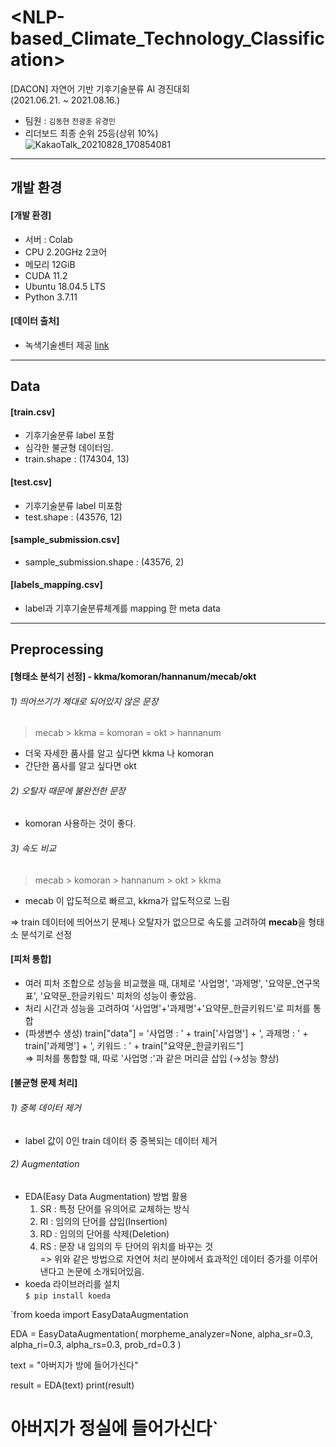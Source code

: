 # <NLP-based_Climate_Technology_Classification>
[DACON] 자연어 기반 기후기술분류 AI 경진대회  
(2021.06.21. ~ 2021.08.16.)
- 팀원 : `김동현` `전광훈` `유경민`
- 리더보드 최종 순위 25등(상위 10%)  
  ![KakaoTalk_20210828_170854081](https://user-images.githubusercontent.com/80561963/131211272-72512112-fb39-44af-9fae-1d408500c5b5.jpg)
---

## 개발 환경
#### [개발 환경]
- 서버 : Colab
- CPU 2.20GHz 2코어
- 메모리 12GiB
- CUDA 11.2
- Ubuntu 18.04.5 LTS
- Python 3.7.11

#### [데이터 출처]
- 녹색기술센터 제공 [link](https://dacon.io/competitions/official/235744/data)
---

## Data
#### [train.csv]
- 기후기술분류 label 포함
- 심각한 불균형 데이터임.
- train.shape : (174304, 13)

#### [test.csv]
- 기후기술분류 label 미포함
- test.shape : (43576, 12)

#### [sample_submission.csv]
- sample_submission.shape : (43576, 2)

#### [labels_mapping.csv]
- label과 기후기술분류체계를 mapping 한 meta data
---

## Preprocessing
#### [형태소 분석기 선정] - kkma/komoran/hannanum/mecab/okt  
###### 1) 띄어쓰기가 제대로 되어있지 않은 문장  
  > mecab > kkma = komoran = okt > hannanum  
- 더욱 자세한 품사를 알고 싶다면 kkma 나 komoran
- 간단한 품사를 알고 싶다면 okt

###### 2) 오탈자 때문에 불완전한 문장  
- komoran 사용하는 것이 좋다.

###### 3) 속도 비교  
  > mecab > komoran > hannanum > okt > kkma
- mecab 이 압도적으로 빠르고, kkma가 압도적으로 느림

=> train 데이터에 띄어쓰기 문제나 오탈자가 없으므로 속도를 고려하여 **mecab**을 형태소 분석기로 선정

#### [피처 통합]
- 여러 피처 조합으로 성능을 비교했을 때, 대체로 '사업명', '과제명', '요약문_연구목표', '요약문_한글키워드' 피처의 성능이 좋았음.
- 처리 시간과 성능을 고려하여 '사업명'+'과제명'+'요약문_한글키워드'로 피처를 통합
- (파생변수 생성) train["data"] = '사업명 : ' + train['사업명'] + ', 과제명 : ' + train['과제명'] + ', 키워드 : ' + train["요약문_한글키워드"]  
  => 피처를 통합할 때, 따로 '사업명 :'과 같은 머리글 삽입 (→성능 향상)

#### [불균형 문제 처리]
###### 1) 중복 데이터 제거
- label 값이 0인 train 데이터 중 중복되는 데이터 제거
###### 2) Augmentation
- EDA(Easy Data Augmentation) 방법 활용  
  1) SR : 특정 단어를 유의어로 교체하는 방식  
  2) RI : 임의의 단어를 삽입(Insertion)  
  3) RD : 임의의 단어를 삭제(Deletion)  
  4) RS : 문장 내 임의의 두 단어의 위치를 바꾸는 것  
=> 위와 같은 방법으로 자연어 처리 분야에서 효과적인 데이터 증가를 이루어 낸다고 논문에 소개되어있음.  
- koeda 라이브러리를 설치  
`$ pip install koeda`

`from koeda import EasyDataAugmentation

EDA = EasyDataAugmentation(
    morpheme_analyzer=None, alpha_sr=0.3, alpha_ri=0.3, alpha_rs=0.3, prob_rd=0.3
)

text = "아버지가 방에 들어가신다"

result = EDA(text)
print(result)
# 아버지가 정실에 들어가신다`
